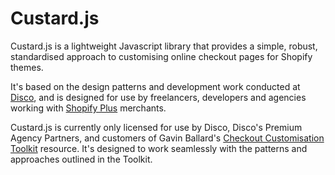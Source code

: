 # Custard.js
Custard.js is a lightweight Javascript library that provides a simple, robust, standardised approach to customising online checkout pages for Shopify themes.

It's based on the design patterns and development work conducted at [Disco], and is designed for use by freelancers, developers and agencies working with [Shopify Plus] merchants.

Custard.js is currently only licensed for use by Disco, Disco's Premium Agency Partners, and customers of Gavin Ballard's [Checkout Customisation Toolkit] resource. 
It's designed to work seamlessly with the patterns and approaches outlined in the Toolkit.

[Disco]: https://www.discolabs.com
[Shopify Plus]: https://www.shopify.com/plus?ref=disco
[Checkout Customisation Toolkit]: https://www.gavinballard.com/checkout-customisation-toolkit
